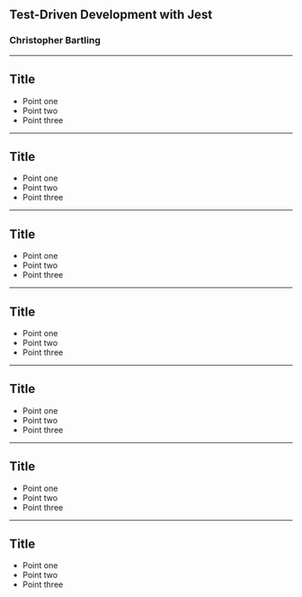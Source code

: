 ## Test-Driven Development with Jest
### Christopher Bartling

---

## Title

- Point one
- Point two
- Point three

---

## Title

- Point one
- Point two
- Point three

---

## Title

- Point one
- Point two
- Point three

---

## Title

- Point one
- Point two
- Point three

---

## Title

- Point one
- Point two
- Point three

---

## Title

- Point one
- Point two
- Point three

---

## Title

- Point one
- Point two
- Point three



